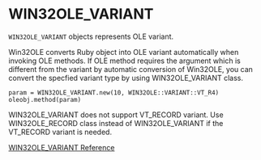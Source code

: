 # WIN32OLE_VARIANT

`WIN32OLE_VARIANT` objects represents OLE variant.

Win32OLE converts Ruby object into OLE variant automatically when invoking OLE
methods. If OLE method requires the argument which is different from the
variant by automatic conversion of Win32OLE, you can convert the specfied
variant type by using WIN32OLE_VARIANT class.

    param = WIN32OLE_VARIANT.new(10, WIN32OLE::VARIANT::VT_R4)
    oleobj.method(param)

WIN32OLE_VARIANT does not support VT_RECORD variant. Use WIN32OLE_RECORD class
instead of WIN32OLE_VARIANT if the VT_RECORD variant is needed.

[WIN32OLE_VARIANT Reference](https://ruby-doc.org/stdlib-2.6/libdoc/win32ole/rdoc/WIN32OLE_VARIANT.html)
